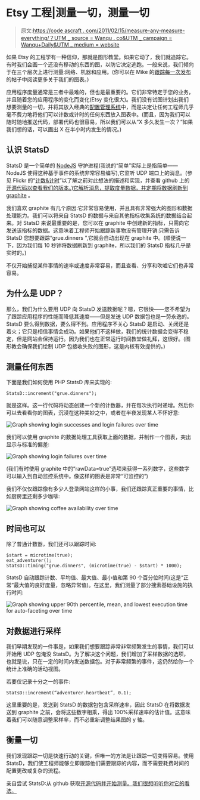 # Etsy 工程|测量一切，测量一切

> 原文:[https://code ascraft . com/2011/02/15/measure-any-measure-everything/？UTM _ source = Wanqu . co&UTM _ campaign = Wanqu+Daily&UTM _ medium = website](https://codeascraft.com/2011/02/15/measure-anything-measure-everything/?utm_source=wanqu.co&utm_campaign=Wanqu+Daily&utm_medium=website)

如果 Etsy 的工程学有一种信仰，那就是图形教堂。如果它动了，我们就追踪它。有时我们会画一个还没有移动的东西的图，以防它决定逃跑。一般来说，我们倾向于在三个层次上进行测量:网络、机器和应用。(你可以在 Mike 的[跟踪每一次发布](https://www.etsy.com/codeascraft/track-every-release?ref=codeascraft)的帖子中阅读更多关于我们的图表。)

应用程序度量通常是三者中最难的，但也是最重要的。它们非常特定于您的业务，并且随着您的应用程序的变化而变化(Etsy 变化很大)。我们没有试图计划出我们想要测量的一切，并将其放入经典的[配置管理系统](http://www.opscode.com/chef/)中，而是决定让任何工程师几乎毫不费力地将他们可以计数或计时的任何东西放入图表中。(而且，因为我们可以随时随地推送代码，部署代码也很容易，所以我们可以从“X 多久发生一次？”如果我们想的话，可以画出 X 在半小时内发生的情况。)

## 认识 StatsD

StatsD 是一个简单的 [NodeJS](http://nodejs.org/) 守护进程(我说的“简单”实际上是指简单——NodeJS 使得这种基于事件的系统非常容易编写),它监听 UDP 端口上的消息。(参见 Flickr 的“[计数&计时](http://code.flickr.com/blog/2008/10/27/counting-timing/)”以了解之前对此想法的描述和实现，并查看 github 上的[开源代码以查看我们的版本。)它解析消息，提取度量数据，并定期将数据刷新到](https://github.com/etsy/statsd) [graphite](http://graphite.wikidot.com/) 。

我们喜欢 graphite 有几个原因:它非常容易使用，并且具有非常强大的图形和数据处理能力。我们可以将来自 StatsD 的数据与来自其他指标收集系统的数据结合起来。对 StatsD 来说最重要的是，您可以在 graphite 中创建新的指标，只需向它发送该指标的数据。这意味着工程师开始跟踪新事物没有管理开销:只需告诉 StatsD 您想要跟踪“grue.dinners ”,它就会自动出现在 graphite 中。(顺便说一下，因为我们每 10 秒钟将数据刷新到 graphite，所以我们的 StatsD 指标几乎是实时的。)

不仅开始捕捉某件事情的速率或速度非常容易，而且查看、分享和吹嘘它们也非常容易。

## 为什么是 UDP？

那么，我们为什么要用 UDP 向 StatsD 发送数据呢？嗯，它很快——您不希望为了跟踪应用程序的性能而降低其速度——但是发送 UDP 数据包也是一劳永逸的。StatsD 要么得到数据，要么得不到。应用程序不关心 StatsD 是启动、关闭还是着火；它只是相信事情会成功。如果他们不这样做，我们的统计数据会变得不稳定，但是网站会保持运行。因为我们也在正常运行时间教堂做礼拜，这很好。(图形教会确保我们绘制 UDP 包接收失败的图形，这是内核有效提供的。)

## 测量任何东西

下面是我们如何使用 PHP StatsD 库来实现的:

```
StatsD::increment("grue.dinners");
```

就是这样。这一行代码将动态创建一个新的计数器，并在每次执行时递增。然后你可以去看看你的图表，沉浸在这种美妙之中，或者在半夜发现某人不怀好意:

![Graph showing login successes and login failures over time](../Images/6ad7c81f475ff7a074e27ac6bf63a2d5.png "Graph showing login successes and login failures over time")

我们可以使用 graphite 的数据处理工具获取上面的数据，并制作一个图表，突出显示与标准的偏差:

![Graph showing login failures over time](../Images/dc3f25dc4c9998c181841bec6d45e781.png "Graph showing login failures over time")

(我们有时使用 graphite 中的“rawData=true”选项来获得一系列数字，这些数字可以输入到自动监控系统中。像这样的图表是非常“可监控的”)

我们不仅仅跟踪像有多少人登录网站这样的小事，我们还跟踪真正重要的事情，比如厨房里还剩多少咖啡:

![Graph showing coffee availability over time](../Images/d95e81623a59e6e5f3e6db238658d7fb.png "Graph showing coffee availability over time")

## 时间也可以

除了普通计数器，我们还可以跟踪时间:

```
$start = microtime(true);
eat_adventurer();
StatsD::timing("grue.dinners", (microtime(true) - $start) * 1000);
```

StatsD 自动跟踪计数、平均值、最大值、最小值和第 90 个百分位时间(这是“正常”最大值的良好度量，忽略异常值)。在这里，我们测量了部分搜索基础设施的执行时间:

![Graph showing upper 90th percentile, mean, and lowest execution time for auto-faceting over time](../Images/03eea02a327b26c0e9829b3e8ea96062.png "Graph showing upper 90th percentile, mean, and lowest execution time for auto-faceting over time")

## 对数据进行采样

我们早期发现的一件事是，如果我们想要跟踪非常非常频繁发生的事情，我们可以开始用 UDP 包淹没 StatsD。为了解决这个问题，我们增加了采样数据的选项，也就是说，只在一定的时间内发送数据包。对于非常频繁的事件，这仍然给你一个统计上准确的活动视图。

若要仅记录十分之一的事件:

```
StatsD::increment(“adventurer.heartbeat”, 0.1);
```

这里重要的是，发送到 StatsD 的数据包包含采样速率，因此 StatsD 在将数据发送到 graphite 之前，会将这些数字相乘，得出 100%采样速率的估计值。这意味着我们可以随意调整采样率，而不必重新调整结果图的 y 轴。

## 衡量一切

我们发现跟踪一切是快速行动的关键，但唯一的方法是让跟踪一切变得容易。使用 StatsD，我们使工程师能够立即跟踪他们需要跟踪的内容，而不需要耗费时间的配置更改或复杂的流程。

亲自尝试 StatsD:从 github 获取[开源代码并开始测量。我们很想听听你对它的看法。](https://github.com/etsy/statsd)